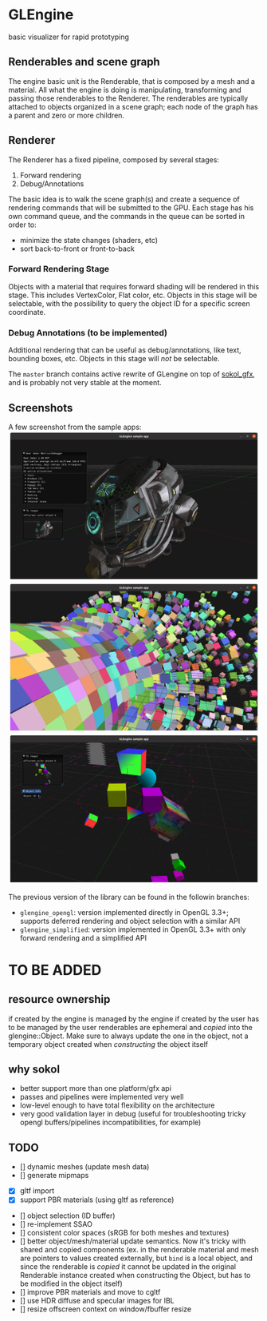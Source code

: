 GLEngine
========

basic visualizer for rapid prototyping

## Renderables and scene graph
The engine basic unit is the Renderable, that is composed by a mesh and a material. All what the engine is doing is
manipulating, transforming and passing those renderables to the Renderer.
The renderables are typically attached to objects organized in a scene graph; each node of the graph has a parent and
zero or more children.

## Renderer
The Renderer has a fixed pipeline, composed by several stages:

1. Forward rendering
2. Debug/Annotations

The basic idea is to walk the scene graph(s) and create a sequence of rendering commands that will be submitted to the GPU.
Each stage has his own command queue, and the commands in the queue can be sorted in order to:

* minimize the state changes (shaders, etc)
* sort back-to-front or front-to-back 

### Forward Rendering Stage
Objects with a material that requires forward shading will be rendered in this stage. This includes VertexColor, Flat color, etc.
Objects in this stage will be selectable, with the possibility to query the object ID for a specific screen coordinate.

### Debug Annotations (to be implemented)
Additional rendering that can be useful as debug/annotations, like text, bounding boxes, etc.
Objects in this stage will *not* be selectable.

The `master` branch contains active rewrite of GLengine on top of [sokol_gfx](https://github.com/floooh/sokol), and is probably not very stable at the moment.

## Screenshots
A few screenshot from the sample apps:
![PBR](resources/screenshot_pbr.png)
![PBR](resources/screenshot_boxes.png)
![PBR](resources/screenshot_primitives.png)

The previous version of the library can be found in the followin branches:
* `glengine_opengl`: version implemented directly in OpenGL 3.3+; supports deferred rendering and object selection with a similar API
* `glengine_simplified`: version implemented in OpenGL 3.3+ with only forward rendering and a simplified API

TO BE ADDED
===========

resource ownership
------------------
if created by the engine is managed by the engine
if created by the user has to be managed by the user
renderables are ephemeral and _copied_ into the glengine::Object. Make sure to always update the one in the object, not a temporary object created when _constructing_ the object itself 

why sokol
---------
* better support more than one platform/gfx api
* passes and pipelines were implemented very well
* low-level enough to have total flexibility on the architecture
* very good validation layer in debug (useful for troubleshooting tricky opengl buffers/pipelines incompatibilities, for example)

TODO
----
- [] dynamic meshes (update mesh data)
- [] generate mipmaps
- [x] gltf import
- [x] support PBR materials (using gltf as reference)
- [] object selection (ID buffer)
- [] re-implement SSAO
- [] consistent color spaces (sRGB for both meshes and textures)
- [] better object/mesh/material update semantics. Now it's tricky with shared and copied components (ex. in the renderable material and mesh are pointers to values created externally, but `bind` is a local object, and since the renderable is _copied_ it cannot be updated in the original Renderable instance created when constructing the Object, but has to be modified in the object itself)
- [] improve PBR materials and move to cgltf
- [] use HDR diffuse and specular images for IBL
- [] resize offscreen context on window/fbuffer resize
